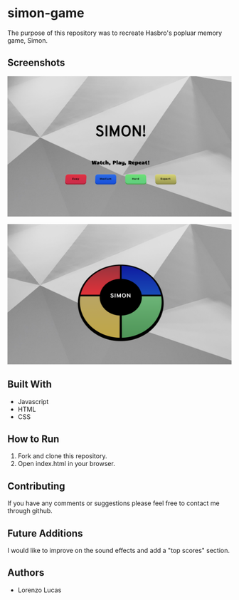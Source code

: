 # simon-game

The purpose of this repository was to recreate Hasbro's popluar memory game, Simon. 

## Screenshots

![homepage](./images/simon-hp.png)

![gameplay](./images/simon.png)


## Built With

* Javascript
* HTML
* CSS

## How to Run

1. Fork and clone this repository.
2. Open index.html in your browser.


  
## Contributing

If you have any comments or suggestions please feel free to contact me through github.  

## Future Additions

I would like to improve on the sound effects and add a "top scores" section.

## Authors

* Lorenzo Lucas 
